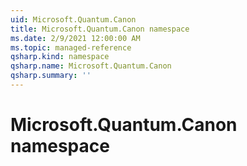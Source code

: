 ```yaml
---
uid: Microsoft.Quantum.Canon
title: Microsoft.Quantum.Canon namespace
ms.date: 2/9/2021 12:00:00 AM
ms.topic: managed-reference
qsharp.kind: namespace
qsharp.name: Microsoft.Quantum.Canon
qsharp.summary: ''
---
```


# Microsoft.Quantum.Canon namespace



